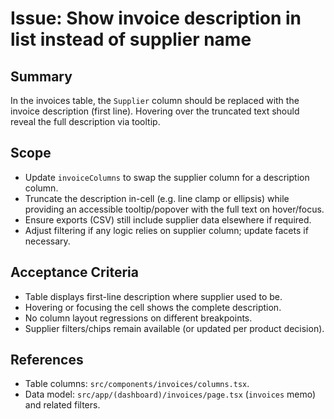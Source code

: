 # Issue: Show invoice description in list instead of supplier name

## Summary
In the invoices table, the `Supplier` column should be replaced with the invoice description (first line). Hovering over the truncated text should reveal the full description via tooltip.

## Scope
- Update `invoiceColumns` to swap the supplier column for a description column.
- Truncate the description in-cell (e.g. line clamp or ellipsis) while providing an accessible tooltip/popover with the full text on hover/focus.
- Ensure exports (CSV) still include supplier data elsewhere if required.
- Adjust filtering if any logic relies on supplier column; update facets if necessary.

## Acceptance Criteria
- Table displays first-line description where supplier used to be.
- Hovering or focusing the cell shows the complete description.
- No column layout regressions on different breakpoints.
- Supplier filters/chips remain available (or updated per product decision).

## References
- Table columns: `src/components/invoices/columns.tsx`.
- Data model: `src/app/(dashboard)/invoices/page.tsx` (`invoices` memo) and related filters.

